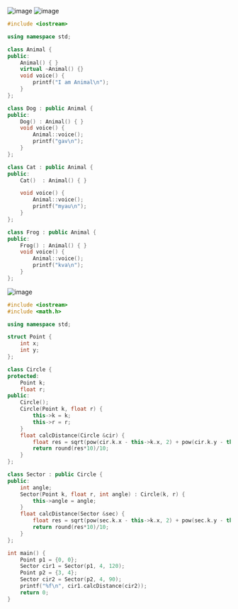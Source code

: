 ![image](https://github.com/Xolozop/pr-codes/assets/50333438/b5054110-6720-47f5-9b4e-b5007c46a082)
![image](https://github.com/Xolozop/pr-codes/assets/50333438/c7e42c1c-c1c1-43cf-bf79-4dc009bf2b01)
```c++
#include <iostream>

using namespace std; 

class Animal {
public:
    Animal() { }
    virtual ~Animal() {}
    void voice() {
        printf("I am Animal\n");
    }
};

class Dog : public Animal {
public:
    Dog() : Animal() { }
    void voice() {
        Animal::voice();
        printf("gav\n");
    }
};

class Cat : public Animal {
public:
    Cat()  : Animal() { }

    void voice() {
        Animal::voice();
        printf("myau\n");
    }
};

class Frog : public Animal {
public:
    Frog() : Animal() { }
    void voice() {
        Animal::voice();
        printf("kva\n");
    }
};
```
![image](https://github.com/Xolozop/pr-codes/assets/50333438/3496a724-6d0a-4d9f-a8ab-0ece132e2091)
```c++
#include <iostream>
#include <math.h>

using namespace std; 

struct Point {
	int x;
	int y;
};

class Circle {
protected:
    Point k;
    float r;
public:
    Circle();
    Circle(Point k, float r) {
        this->k = k;
        this->r = r;
    }
    float calcDistance(Circle &cir) {
        float res = sqrt(pow(cir.k.x - this->k.x, 2) + pow(cir.k.y - this->k.y, 2));
        return round(res*10)/10;
    }
};

class Sector : public Circle {
public:
    int angle;
    Sector(Point k, float r, int angle) : Circle(k, r) {
        this->angle = angle;
    }
    float calcDistance(Sector &sec) {
        float res = sqrt(pow(sec.k.x - this->k.x, 2) + pow(sec.k.y - this->k.y, 2));
        return round(res*10)/10;
    }
}; 

int main() {
    Point p1 = {0, 0};
    Sector cir1 = Sector(p1, 4, 120);
    Point p2 = {3, 4};
    Sector cir2 = Sector(p2, 4, 90);
    printf("%f\n", cir1.calcDistance(cir2));
    return 0;
}
```
